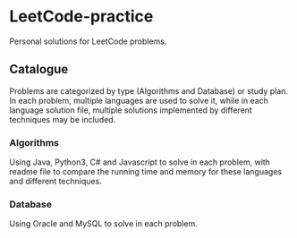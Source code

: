 # LeetCode-practice

Personal solutions for LeetCode problems.

## Catalogue

Problems are categorized by type (Algorithms and Database) or study plan.
In each problem, multiple languages are used to solve it, while in each language solution file, multiple solutions implemented by different techniques may be included.

### Algorithms

Using Java, Python3, C# and Javascript to solve in each problem, with readme file to compare the running time and memory for these languages and different techniques.

### Database

Using Oracle and MySQL to solve in each problem.
